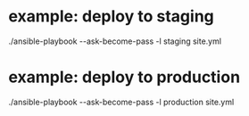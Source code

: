 # example: deploy to staging

./ansible-playbook --ask-become-pass -l staging site.yml

# example: deploy to production

./ansible-playbook --ask-become-pass -l production site.yml
